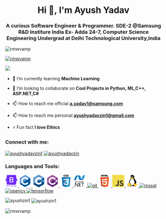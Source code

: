 
<h1 align="center">Hi 👋, I'm Ayush Yadav</h1>
<h3 align="center">A curious Software Engineer & Programmer. SDE-2 @Samsung R&D Institure India Ex- Adda 24-7, Computer Science Engineering Undergrad at Delhi Technological  University,India</h3>
<p align="left"> <img src="https://komarev.com/ghpvc/?username=rmwvamp&label=Profile%20views&color=0e75b6&style=flat" alt="rmwvamp" /> </p>

<p align="left"> <a href="https://github.com/ryo-ma/github-profile-trophy"><img src="https://github-profile-trophy.vercel.app/?username=rmwvamp" alt="rmwvamp" /></a> </p>

<p align="left"> <a href="https://linktr.ee/ayushyadavzin" target="blank"><img src="https://img.shields.io/twitter/follow/ayushyadav?logo=linkedin&style=for-the-badge%22%20alt=%22Ayush%20Yadav" /></a> </p>

- 🌱 I’m currently learning **Machine Learning**

- 👯 I’m looking to collaborate on **Cool Projects in Python, ML,C++, ASP.NET,C#**

- 📫 How to reach me official **a.yadav1@samsung.com**
- 📫 How to reach me personal **ayushyadavzin1@gmail.com**

- ⚡ Fun fact **I love Ethics**

<h3 align="left">Connect with me:</h3>
<p align="left">
<a href="https://linktr.ee/ayushyadavzin" target="blank"><img align="center" src="https://uxwing.com/wp-content/themes/uxwing/download/brands-and-social-media/linktree-logo-icon.png" alt="ayushyadavzin1" height="30" width="40" /></a>
<a href="https://www.linkedin.com/in/ayushyadavzin/" target="blank"><img align="center" src="https://raw.githubusercontent.com/rahuldkjain/github-profile-readme-generator/master/src/images/icons/Social/linked-in-alt.svg" alt="ayushyadavzin" height="30" width="40" /></a>
</p>

<h3 align="left">Languages and Tools:</h3>
<p align="left"> <a href="https://getbootstrap.com" target="_blank" rel="noreferrer"> <img src="https://raw.githubusercontent.com/devicons/devicon/master/icons/bootstrap/bootstrap-plain-wordmark.svg" alt="bootstrap" width="40" height="40"/> </a> <a href="https://www.cprogramming.com/" target="_blank" rel="noreferrer"> <img src="https://raw.githubusercontent.com/devicons/devicon/master/icons/c/c-original.svg" alt="c" width="40" height="40"/> </a> <a href="https://www.w3schools.com/cpp/" target="_blank" rel="noreferrer"> <img src="https://raw.githubusercontent.com/devicons/devicon/master/icons/cplusplus/cplusplus-original.svg" alt="cplusplus" width="40" height="40"/> </a> <a href="https://www.w3schools.com/cs/" target="_blank" rel="noreferrer"> <img src="https://raw.githubusercontent.com/devicons/devicon/master/icons/csharp/csharp-original.svg" alt="csharp" width="40" height="40"/> </a> <a href="https://www.w3schools.com/css/" target="_blank" rel="noreferrer"> <img src="https://raw.githubusercontent.com/devicons/devicon/master/icons/css3/css3-original-wordmark.svg" alt="css3" width="40" height="40"/> </a> <a href="https://dotnet.microsoft.com/" target="_blank" rel="noreferrer"> <img src="https://raw.githubusercontent.com/devicons/devicon/master/icons/dot-net/dot-net-original-wordmark.svg" alt="dotnet" width="40" height="40"/> </a> <a href="https://git-scm.com/" target="_blank" rel="noreferrer"> <img src="https://www.vectorlogo.zone/logos/git-scm/git-scm-icon.svg" alt="git" width="40" height="40"/> </a> <a href="https://www.w3.org/html/" target="_blank" rel="noreferrer"> <img src="https://raw.githubusercontent.com/devicons/devicon/master/icons/html5/html5-original-wordmark.svg" alt="html5" width="40" height="40"/> </a> <a href="https://developer.mozilla.org/en-US/docs/Web/JavaScript" target="_blank" rel="noreferrer"> <img src="https://raw.githubusercontent.com/devicons/devicon/master/icons/javascript/javascript-original.svg" alt="javascript" width="40" height="40"/> </a> <a href="https://www.linux.org/" target="_blank" rel="noreferrer"> <img src="https://raw.githubusercontent.com/devicons/devicon/master/icons/linux/linux-original.svg" alt="linux" width="40" height="40"/> </a> <a href="https://www.microsoft.com/en-us/sql-server" target="_blank" rel="noreferrer"> <img src="https://www.svgrepo.com/show/303229/microsoft-sql-server-logo.svg" alt="mssql" width="40" height="40"/> </a> <a href="https://opencv.org/" target="_blank" rel="noreferrer"> <img src="https://www.vectorlogo.zone/logos/opencv/opencv-icon.svg" alt="opencv" width="40" height="40"/> </a> <a href="https://www.tensorflow.org" target="_blank" rel="noreferrer"> <img src="https://www.vectorlogo.zone/logos/tensorflow/tensorflow-icon.svg" alt="tensorflow" width="40" height="40"/> </a> </p>

<p><img align="left" src="https://github-readme-stats.vercel.app/api/top-langs?username=rmwvamp&show_icons=true&locale=en&layout=compact" alt="ayushzin1" /></p>

<p>&nbsp;<img align="center" src="https://github-readme-stats.vercel.app/api?username=ayushyadav&show_icons=true&locale=en" alt="ayushzin1" /></p>

<p><img align="center" src="https://github-readme-streak-stats.herokuapp.com/?user=rmwvamp&" alt="rmwvamp" /></p>
